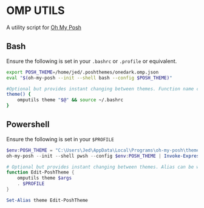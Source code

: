 # OMP UTILS

A utility script for [Oh My Posh](https://ohmyposh.dev/)

## Bash

Ensure the following is set in your `.bashrc` or `.profile` or equivalent.

```bash
export POSH_THEME=/home/jed/.poshthemes/onedark.omp.json
eval "$(oh-my-posh --init --shell bash --config $POSH_THEME)"

#Optional but provides instant changing between themes. Function name can be whatever you like.
theme() {
    omputils theme "$@" && source ~/.bashrc
}
```

## Powershell

Ensure the following is set in your `$PROFILE`

```powershell
$env:POSH_THEME = "C:\Users\Jed\AppData\Local\Programs\oh-my-posh\themes\onedark.omp.json"
oh-my-posh --init --shell pwsh --config $env:POSH_THEME | Invoke-Expression

# Optional but provides instant changing between themes. Alias can be whatever you like.
function Edit-PoshTheme {
    omputils theme $args 
    . $PROFILE
}

Set-Alias theme Edit-PoshTheme
```
